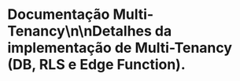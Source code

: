 # Documentação Multi-Tenancy\n\nDetalhes da implementação de Multi-Tenancy (DB, RLS e Edge Function).
